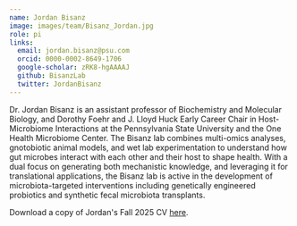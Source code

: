 ```yaml
---
name: Jordan Bisanz
image: images/team/Bisanz_Jordan.jpg
role: pi
links:
  email: jordan.bisanz@psu.com
  orcid: 0000-0002-8649-1706
  google-scholar: zRK8-hgAAAAJ
  github: BisanzLab
  twitter: JordanBisanz
---
```


Dr. Jordan Bisanz is an assistant professor of Biochemistry and Molecular Biology, and Dorothy Foehr and J. Lloyd Huck Early Career Chair in Host-Microbiome Interactions at the Pennsylvania State University and the One Health Microbiome Center. The Bisanz lab combines multi-omics analyses, gnotobiotic animal models, and wet lab experimentation to understand how gut microbes interact with each other and their host to shape health. With a dual focus on generating both mechanistic knowledge, and leveraging it for translational applications, the Bisanz lab is active in the development of microbiota-targeted interventions including genetically engineered probiotics and synthetic fecal microbiota transplants.

Download a copy of Jordan's Fall 2025 CV [here](https://github.com/BisanzLab/bisanzlab.github.io/blob/main/images/JBisanz_2025CV_website.pdf).
